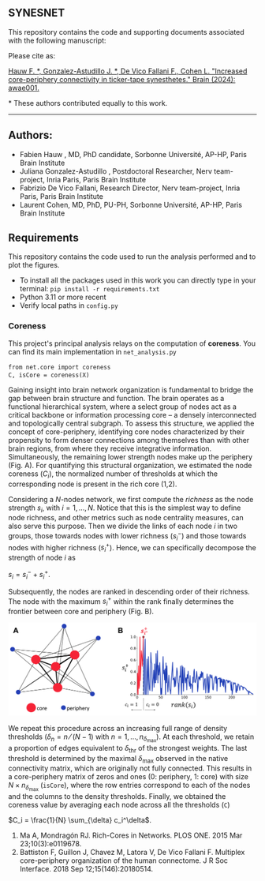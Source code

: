 SYNESNET
---
This repository contains the code and supporting documents associated with the following manuscript:


Please cite as:

[Hauw F. *, Gonzalez-Astudillo J. *, De Vico Fallani F., Cohen L. "Increased core-periphery connectivity in ticker-tape synesthetes." Brain (2024): awae001.](https://academic.oup.com/brain/advance-article/doi/10.1093/brain/awae001/7510818?utm_source=authortollfreelink&utm_campaign=brain&utm_medium=email&guestAccessKey=28b92229-3e1b-4d0e-b415-828619dd8692)

\* These authors contributed equally to this work.

---
## Authors:
* Fabien Hauw , MD, PhD candidate, Sorbonne Université, AP-HP, Paris Brain Institute
* Juliana Gonzalez-Astudillo , Postdoctoral Researcher, Nerv team-project, Inria Paris, Paris Brain Institute
* Fabrizio De Vico Fallani, Research Director, Nerv team-project, Inria Paris, Paris Brain Institute
* Laurent Cohen, MD, PhD, PU-PH, Sorbonne Université, AP-HP, Paris Brain Institute


## Requirements
This repository contains the code used to run the analysis performed and to plot the figures.

- To install all the packages used in this work you can directly type in your terminal:
`pip install -r requirements.txt`
- Python 3.11 or more recent
- Verify local paths in `config.py`


### Coreness
This project's principal analysis relays on the computation of **coreness**. You can find its main implementation in `net_analysis.py`
```
from net.core import coreness
C, isCore = coreness(X)
```

Gaining insight into brain network organization is fundamental to bridge the gap between brain structure and function. 
The brain operates as a functional hierarchical system, where a select group of nodes act as a critical backbone or information processing core – a densely interconnected and topologically central subgraph. 
To assess this structure, we applied the concept of core-periphery, identifying core nodes characterized by their propensity to form denser connections among themselves than with other brain regions, from where they receive integrative information. 
Simultaneously, the remaining lower strength nodes make up the periphery (Fig. A). For quantifying this structural organization, we estimated the node coreness ($C_i$), the normalized number of thresholds at which the corresponding node is present in the rich core (1,2).

Considering a $N$-nodes network, we first compute the _richness_ as the node strength $s_i$, with $i=1,…,N$. 
Notice that this is the simplest way to define node richness, and other metrics such as node centrality measures, can also serve this purpose. 
Then we divide the links of each node $i$ in two groups, those towards nodes with lower richness ($s_i^-$) and those towards nodes with higher richness ($s_i^+$). 
Hence, we can specifically decompose the strength of node $i$ as

$s_i=s_i^-+s_i^+$.

Subsequently, the nodes are ranked in descending order of their richness. 
The node with the maximum $s_i^+$ within the rank finally determines the frontier between core and periphery (Fig. B). 

![Fig. 1](./figures/coreness_theory.png)

We repeat this procedure across an increasing full range of density thresholds ($\delta_n=n⁄(N-1)$ with $n=1, \ldots, n_{\delta_{\text{max}}}$). 
At each threshold, we retain a proportion of edges equivalent to $\delta_{\text{thr}}$ of the strongest weights. 
The last threshold is determined by the maximal $\delta_{\text{max}}$ observed in the native connectivity matrix, which are originally not fully connected. 
This results in a core-periphery matrix of zeros and ones (0: periphery, 1: core) with size $N \times n_{\delta_{\text{max}}}$ (`isCore`), where the row entries correspond to each of the nodes and the columns to the density thresholds. 
Finally, we obtained the coreness value by averaging each node across all the thresholds (`C`)

$C_i = \frac{1}{N} \sum_{\delta} c_i^\delta$.


1.	Ma A, Mondragón RJ. Rich-Cores in Networks. PLOS ONE. 2015 Mar 23;10(3):e0119678. 
2.	Battiston F, Guillon J, Chavez M, Latora V, De Vico Fallani F. Multiplex core-periphery organization of the human connectome. J R Soc Interface. 2018 Sep 12;15(146):20180514. 

